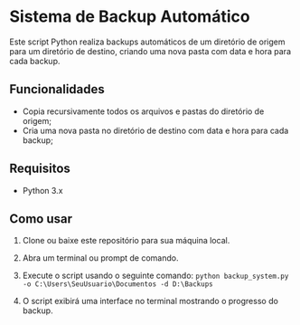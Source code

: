 # Sistema de Backup Automático

Este script Python realiza backups automáticos de um diretório de origem para um diretório de destino, criando uma nova pasta com data e hora para cada backup.

## Funcionalidades

- Copia recursivamente todos os arquivos e pastas do diretório de origem;
- Cria uma nova pasta no diretório de destino com data e hora para cada backup;

## Requisitos

- Python 3.x

## Como usar

1. Clone ou baixe este repositório para sua máquina local.

2. Abra um terminal ou prompt de comando.

3. Execute o script usando o seguinte comando:
`python backup_system.py -o C:\Users\SeuUsuario\Documentos -d D:\Backups`

4. O script exibirá uma interface no terminal mostrando o progresso do backup.
